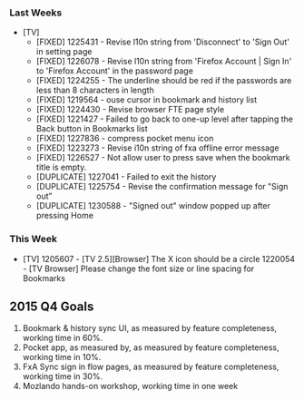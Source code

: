
### Last Weeks ###

* [TV]
    - [FIXED] 1225431 - Revise l10n string from 'Disconnect' to 'Sign Out' in setting page
    - [FIXED] 1226078 - Revise l10n string from 'Firefox Account | Sign In' to 'Firefox Account' in the password page
    - [FIXED] 1224255 - The underline should be red if the passwords are less than 8 characters in length
    - [FIXED] 1219564 - ouse cursor in bookmark and history list
    - [FIXED] 1224430 - Revise browser FTE page style
    - [FIXED] 1221427 - Failed to go back to one-up level after tapping the Back button in Bookmarks list
    - [FIXED] 1227836 - compress pocket menu icon
    - [FIXED] 1223273 - Revise i10n string of fxa offline error message
    - [FIXED] 1226527 - Not allow user to press save when the bookmark title is empty.
    - [DUPLICATE] 1227041 - Failed to exit the history
    - [DUPLICATE] 1225754 - Revise the confirmation message for "Sign out”
    - [DUPLICATE] 1230588 - "Signed out" window popped up after pressing Home


### This Week ###

* [TV]
    1205607 - [TV 2.5][Browser] The X icon should be a circle
    1220054 - [TV Browser] Please change the font size or line spacing for Bookmarks

## 2015 Q4 Goals

1. Bookmark & history sync UI, as measured by feature completeness, working time in 60%.
2. Pocket app, as measured by, as measured by feature completeness, working time in 10%.
3. FxA Sync sign in flow pages, as measured by feature completeness, working time in 30%.
4. Mozlando hands-on workshop, working time in one week
